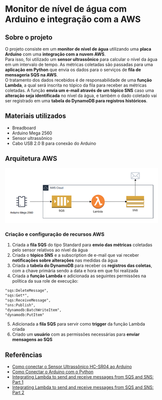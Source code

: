 # Monitor de nível de água com Arduino e integração com a AWS

## Sobre o projeto
O projeto consiste em um **monitor de nível de água** utilizando uma **placa Arduíno** com uma **integração com a nuvem AWS**.<br>
Para isso, foi utilizado um **sensor ultrassônico** para calcular o nível da água em um intervalo de tempo. As métricas coletadas são passadas para uma **aplicação em Python** que envia os dados para o serviços de **fila de mensageria SQS na AWS**.<br>
O tratamento dos dados recebidos é de responsabilidade de uma **função Lambda**, a qual será inscrita no tópico da fila para receber as métricas coletadas. A função **envia um e-mail através de um tópico SNS** caso uma **alteração seja identificada** no nível da água, e também o dado coletado vai ser registrado em uma **tabela do DynamoDB para registros históricos**.

## Materiais utilizados
* Breadboard
* Arduino Mega 2560
* Sensor ultrassônico 
* Cabo USB 2.0 B para conexão do Arduino

## Arquitetura AWS
![Arquitetura AWS](img/arquitetura-aws.png)

### Criação e configuração de recursos AWS
1. Criada a **fila SQS** do tipo Standard para **envio das métricas** coletadas pelo sensor relativos ao nível da água
2. Criada o **tópico SNS** e a subscription de e-mail que vai receber **notificações sobre alterações** nas medidas da água
3. Criada a **tabela do DynamoDB** para receber os **registros das coletas**, com a chave primária sendo a data e hora em que foi realizada
4. Criada a **função Lambda** e adicionada as seguintes permissões na política da sua role de execução:
```
"sqs:DeleteMessage",
"sqs:Get*",
"sqs:ReceiveMessage",
"sns:Publish",
"dynamodb:BatchWriteItem",
"dynamodb:PutItem"
```
5. Adicionada a **fila SQS** para servir como **trigger** da função Lambda criada
6. Criado um **usuário** com as permissões necessárias para **enviar mensagens ao SQS**

## Referências
* [Como conectar o Sensor Ultrassônico HC-SR04 ao Arduino](https://www.makerhero.com/blog/sensor-ultrassonico-hc-sr04-ao-arduino/)
* [Como Conectar o Arduino com o Python](https://blog.eletrogate.com/como-conectar-o-arduino-com-o-python/)
* [Integrating Lambda to send and receive messages from SQS and SNS: Part 1](https://medium.com/@aaloktrivedi/integrating-lambda-to-send-and-receive-messages-from-sqs-and-sns-part-1-5b359f0f1678)
* [Integrating Lambda to send and receive messages from SQS and SNS: Part 2](https://medium.com/@aaloktrivedi/integrating-lambda-to-send-and-receive-messages-from-sqs-and-sns-part-2-6595133dd1a3)
